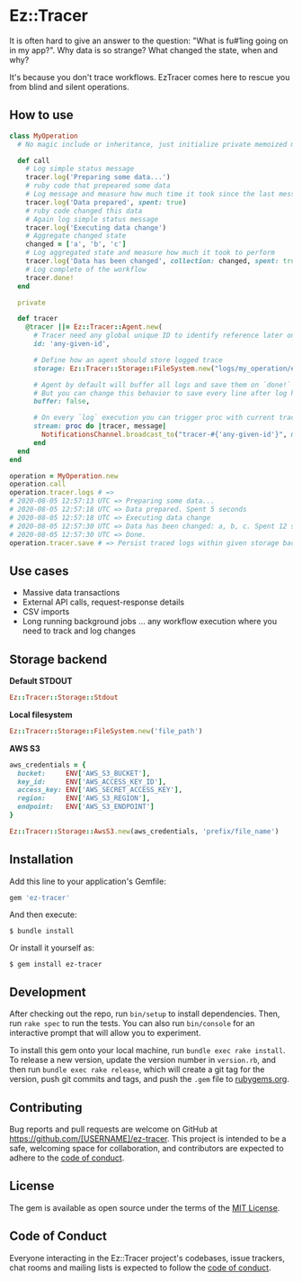# Ez::Tracer

It is often hard to give an answer to the question: "What is fu#1ing going on in my app?". Why data is so strange? What changed the state, when and why?

It's because you don't trace workflows. EzTracer comes here to rescue you from blind and silent operations.

## How to use

```ruby
class MyOperation
  # No magic include or inheritance, just initialize private memoized method like tracer

  def call
    # Log simple status message
    tracer.log('Preparing some data...')
    # ruby code that prepeared some data
    # Log message and measure how much time it took since the last message
    tracer.log('Data prepared', spent: true)
    # ruby code changed this data
    # Again log simple status message
    tracer.log('Executing data change')
    # Aggregate changed state
    changed = ['a', 'b', 'c']
    # Log aggregated state and measure how much it took to perform
    tracer.log('Data has been changed', collection: changed, spent: true)
    # Log complete of the workflow
    tracer.done!
  end

  private

  def tracer
    @tracer ||= Ez::Tracer::Agent.new(
      # Tracer need any global unique ID to identify reference later on
      id: 'any-given-id',

      # Define how an agent should store logged trace
      storage: Ez::Tracer::Storage::FileSystem.new("logs/my_operation/#{'any-given-id'}-#{Time.now.utc.to_i}"),

      # Agent by default will buffer all logs and save them on `done!`
      # But you can change this behavior to save every line after log has been called
      buffer: false,

      # On every `log` execution you can trigger proc with current tracer object and message
      stream: proc do |tracer, message|
        NotificationsChannel.broadcast_to("tracer-#{'any-given-id'}", message: message)
      end
  end
end

operation = MyOperation.new
operation.call
operation.tracer.logs # =>
# 2020-08-05 12:57:13 UTC => Preparing some data...
# 2020-08-05 12:57:18 UTC => Data prepared. Spent 5 seconds
# 2020-08-05 12:57:18 UTC => Executing data change
# 2020-08-05 12:57:30 UTC => Data has been changed: a, b, c. Spent 12 seconds
# 2020-08-05 12:57:30 UTC => Done.
operation.tracer.save # => Persist traced logs within given storage backend
```

## Use cases
- Massive data transactions
- External API calls, request-response details
- CSV imports
- Long running background jobs
... any workflow execution where you need to track and log changes

## Storage backend

**Default STDOUT**
```ruby
Ez::Tracer::Storage::Stdout
```

**Local filesystem**
```ruby
Ez::Tracer::Storage::FileSystem.new('file_path')
```

**AWS S3**
```ruby
aws_credentials = {
  bucket:     ENV['AWS_S3_BUCKET'],
  key_id:     ENV['AWS_ACCESS_KEY_ID'],
  access_key: ENV['AWS_SECRET_ACCESS_KEY'],
  region:     ENV['AWS_S3_REGION'],
  endpoint:   ENV['AWS_S3_ENDPOINT']
}

Ez::Tracer::Storage::AwsS3.new(aws_credentials, 'prefix/file_name')
```

## Installation

Add this line to your application's Gemfile:

```ruby
gem 'ez-tracer'
```

And then execute:

    $ bundle install

Or install it yourself as:

    $ gem install ez-tracer

## Development

After checking out the repo, run `bin/setup` to install dependencies. Then, run `rake spec` to run the tests. You can also run `bin/console` for an interactive prompt that will allow you to experiment.

To install this gem onto your local machine, run `bundle exec rake install`. To release a new version, update the version number in `version.rb`, and then run `bundle exec rake release`, which will create a git tag for the version, push git commits and tags, and push the `.gem` file to [rubygems.org](https://rubygems.org).

## Contributing

Bug reports and pull requests are welcome on GitHub at https://github.com/[USERNAME]/ez-tracer. This project is intended to be a safe, welcoming space for collaboration, and contributors are expected to adhere to the [code of conduct](https://github.com/[USERNAME]/ez-tracer/blob/master/CODE_OF_CONDUCT.md).


## License

The gem is available as open source under the terms of the [MIT License](https://opensource.org/licenses/MIT).

## Code of Conduct

Everyone interacting in the Ez::Tracer project's codebases, issue trackers, chat rooms and mailing lists is expected to follow the [code of conduct](https://github.com/[USERNAME]/ez-tracer/blob/master/CODE_OF_CONDUCT.md).
